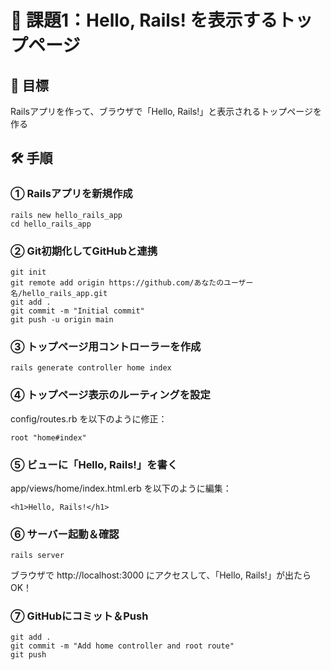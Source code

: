 # 📘 課題1：Hello, Rails! を表示するトップページ
## 🎯 目標
Railsアプリを作って、ブラウザで「Hello, Rails!」と表示されるトップページを作る

## 🛠 手順
### ① Railsアプリを新規作成
```
rails new hello_rails_app
cd hello_rails_app
```

### ② Git初期化してGitHubと連携
```
git init
git remote add origin https://github.com/あなたのユーザー名/hello_rails_app.git
git add .
git commit -m "Initial commit"
git push -u origin main
```

### ③ トップページ用コントローラーを作成
```
rails generate controller home index
```

### ④ トップページ表示のルーティングを設定
config/routes.rb を以下のように修正：
```
root "home#index"
```

### ⑤ ビューに「Hello, Rails!」を書く
app/views/home/index.html.erb を以下のように編集：
```
<h1>Hello, Rails!</h1>
```

### ⑥ サーバー起動＆確認
```
rails server
```
ブラウザで http://localhost:3000 にアクセスして、「Hello, Rails!」が出たらOK！

### ⑦ GitHubにコミット＆Push
```
git add .
git commit -m "Add home controller and root route"
git push
```